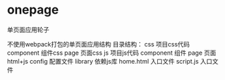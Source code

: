 # onepage
单页面应用轮子

不使用webpack打包的单页面应用结构
目录结构：
css 项目css代码
  component 组件css
  page  页面css
js  项目js代码
  component 组件
  page  页面html+js
  config  配置文件
library 依赖js库
home.html 入口文件
script.js 入口文件

